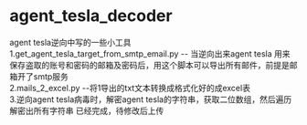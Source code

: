 #  agent_tesla_decoder
agent tesla逆向中写的一些小工具  
1.get_agent_tesla_target_from_smtp_email.py    -- 当逆向出来agent tesla 用来保存盗取的账号和密码的邮箱及密码后，用这个脚本可以导出所有邮件，前提是邮箱开了smtp服务  
2.mails_2_excel.py     --将1导出的txt文本转换成格式化好的成excel表  
3.逆向agent tesla病毒时，解密agent tesla的字符串，获取二位数组，然后遍历解密出所有字符串   已经完成，待修改后上传
